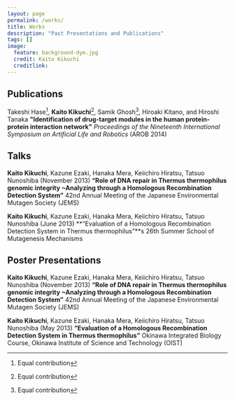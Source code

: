 ```yaml
---
layout: page
permalink: /works/
title: Works
description: "Past Presentations and Publications"
tags: []
image:
  feature: background-dye.jpg
  credit: Kaito Kikuchi
  creditlink: 
---
```


## Publications

Takeshi Hase[^1], **Kaito Kikuchi**[^1], Samik Ghosh[^1], Hiroaki Kitano, and Hiroshi Tanaka **"Identification of drug-target modules in the human protein-protein interaction network"** *Proceedings of the Nineteenth International Symposium on Artificial Life and Robotics* (AROB 2014)

[^1]: Equal contribution

## Talks

**Kaito Kikuchi**, Kazune Ezaki, Hanaka Mera, Keiichiro Hiratsu, Tatsuo Nunoshiba (November 2013) **“Role of DNA repair in Thermus thermophilus genomic integrity ~Analyzing through a Homologous Recombination Detection System”** 42nd Annual Meeting of the Japanese Environmental Mutagen Society (JEMS)  


**Kaito Kikuchi**, Kazune Ezaki, Hanaka Mera, Keiichiro Hiratsu, Tatsuo Nunoshiba (June 2013) **“Evaluation of a Homologous Recombination Detection System in Thermus thermophilus”**s 26th Summer School of Mutagenesis Mechanisms

## Poster Presentations

**Kaito Kikuchi**, Kazune Ezaki, Hanaka Mera, Keiichiro Hiratsu, Tatsuo Nunoshiba (November 2013) **“Role of DNA repair in Thermus thermophilus genomic integrity ~Analyzing through a Homologous Recombination Detection System”** 42nd Annual Meeting of the Japanese Environmental Mutagen Society (JEMS)  


**Kaito Kikuchi**, Kazune Ezaki, Hanaka Mera, Keiichiro Hiratsu, Tatsuo Nunoshiba (May 2013) **“Evaluation of a Homologous Recombination Detection System in Thermus thermophilus”** Okinawa Integrated Biology Course, Okinawa Institute of Science and Technology (OIST)